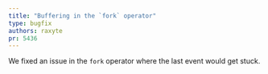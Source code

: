 ```yaml
---
title: "Buffering in the `fork` operator"
type: bugfix
authors: raxyte
pr: 5436
---
```


We fixed an issue in the `fork` operator where the last event would get stuck.
